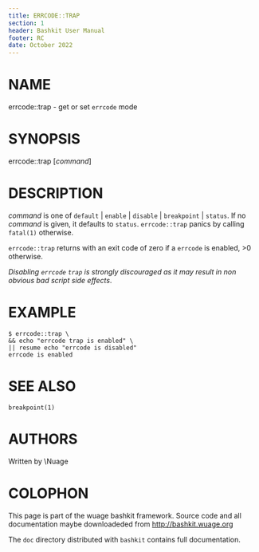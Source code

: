 ```yaml
---
title: ERRCODE::TRAP
section: 1
header: Bashkit User Manual
footer: RC
date: October 2022
---
```


# NAME

errcode::trap - get or set `errcode` mode

# SYNOPSIS

errcode::trap [*command*]

# DESCRIPTION

*command* is one of `default` | `enable` | `disable` | `breakpoint` | `status`.
If no *command* is given, it defaults to `status`. `errcode::trap` panics by
calling `fatal(1)` otherwise.

`errcode::trap` returns with an exit code of zero if a `errcode`
is enabled, >0 otherwise.

*Disabling `errcode` `trap` is strongly discouraged as it may result in non obvious
bad script side effects*.

# EXAMPLE

    $ errcode::trap \
    && echo "errcode trap is enabled" \
    || resume echo "errcode is disabled"
    errcode is enabled

# SEE ALSO

`breakpoint(1)`

# AUTHORS
Written by \\Nuage

# COLOPHON
This page is part of the wuage bashkit framework. Source code and all
documentation maybe downloadeded from <http://bashkit.wuage.org>

The `doc` directory distributed with `bashkit` contains full documentation.

